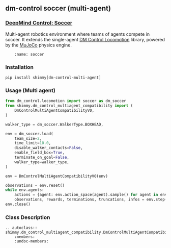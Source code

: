 ## dm-control soccer (multi-agent)

### [DeepMind Control: Soccer](https://shimmy.farama.org/contents/dm_multi/)
Multi-agent robotics environment where teams of agents compete in soccer. It extends the single-agent [DM Control Locomotion](https://github.com/deepmind/dm_control/blob/main/dm_control/locomotion/README.md) library, powered by the [MuJoCo](https://github.com/deepmind/mujoco#) physics engine.

```{figure} https://github.com/deepmind/dm_control/blob/main/dm_control/locomotion/soccer/soccer.png?raw=true
    :name: soccer
```

### Installation
```
pip install shimmy[dm-control-multi-agent]
```

### Usage (Multi agent)
```python
from dm_control.locomotion import soccer as dm_soccer
from shimmy.dm_control_multiagent_compatibility import (
    DmControlMultiAgentCompatibilityV0,
)

walker_type = dm_soccer.WalkerType.BOXHEAD,

env = dm_soccer.load(
    team_size=2,
    time_limit=10.0,
    disable_walker_contacts=False,
    enable_field_box=True,
    terminate_on_goal=False,
    walker_type=walker_type,
)

env = DmControlMultiAgentCompatibilityV0(env)

observations = env.reset()
while env.agents:
    actions = {agent: env.action_space(agent).sample() for agent in env.agents}  # this is where you would insert your policy
    observations, rewards, terminations, truncations, infos = env.step(actions)
env.close()
```

### Class Description

```{eval-rst}
.. autoclass:: shimmy.dm_control_multiagent_compatibility.DmControlMultiAgentCompatibilityV0
    :members:
    :undoc-members:
```